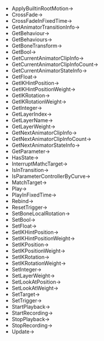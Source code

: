 - ApplyBuiltinRootMotion->
- CrossFade->
- CrossFadeInFixedTime->
- GetAnimatorTransitionInfo->
- GetBehaviour->
- GetBehaviours->
- GetBoneTransform->
- GetBool->
- GetCurrentAnimatorClipInfo->
- GetCurrentAnimatorClipInfoCount->
- GetCurrentAnimatorStateInfo->
- GetFloat->
- GetIKHintPosition->
- GetIKHintPositionWeight->
- GetIKRotation->
- GetIKRotationWeight->
- GetInteger->
- GetLayerIndex->
- GetLayerName->
- GetLayerWeight->
- GetNextAnimatorClipInfo->
- GetNextAnimatorClipInfoCount->
- GetNextAnimatorStateInfo->
- GetParameter->
- HasState->
- InterruptMathcTarget->
- IsInTransition->
- IsParameterControllerByCurve->
- MatchTarget->
- Play->
- PlayInFixedTime->
- Rebind->
- ResetTrigger->
- SetBoneLocalRotation->
- SetBool->
- SetFloat->
- SetIKHintPosition->
- SetIKHintPositionWeight->
- SetIKPosition->
- SetIKPositionWeight->
- SetIKRotation->
- SetIKRotationWeight->
- SetInteger->
- SetLayerWeight->
- SetLookAtPosition->
- SetLookAtWeight->
- SetTarget->
- SetTrigger->
- StartPlayback->
- StartRecording->
- StopPlayback->
- StopRecording->
- Update->
